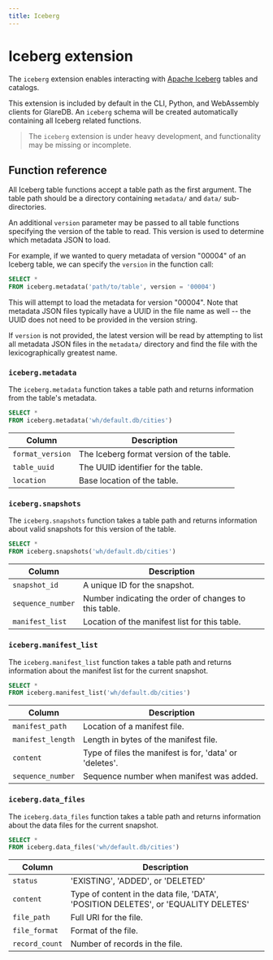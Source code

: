 ```yaml
---
title: Iceberg
---
```


# Iceberg extension

The `iceberg` extension enables interacting with [Apache
Iceberg](https://iceberg.apache.org/) tables and catalogs.

This extension is included by default in the CLI, Python, and WebAssembly
clients for GlareDB. An `iceberg` schema will be created automatically
containing all Iceberg related functions.

> The `iceberg` extension is under heavy development, and functionality may be
> missing or incomplete.

## Function reference

All Iceberg table functions accept a table path as the first argument. The table
path should be a directory containing `metadata/` and `data/` sub-directories.

An additional `version` parameter may be passed to all table functions
specifying the version of the table to read. This version is used to determine
which metadata JSON to load.

For example, if we wanted to query metadata of version "00004" of an Iceberg
table, we can specify the `version` in the function call:

```sql
SELECT *
FROM iceberg.metadata('path/to/table', version = '00004')
```

This will attempt to load the metadata for version "00004". Note that metadata
JSON files typically have a UUID in the file name as well -- the UUID does not
need to be provided in the version string.

If `version` is not provided, the latest version will be read by attempting to
list all metadata JSON files in the `metadata/` directory and find the file with
the lexicographically greatest name.

### `iceberg.metadata`

The `iceberg.metadata` function takes a table path and returns information from
the table's metadata.

```sql
SELECT *
FROM iceberg.metadata('wh/default.db/cities')
```

| Column           | Description                              |
|------------------|------------------------------------------|
| `format_version` | The Iceberg format version of the table. |
| `table_uuid`     | The UUID identifier for the table.       |
| `location`       | Base location of the table.              |

### `iceberg.snapshots`

The `iceberg.snapshots` function takes a table path and returns information
about valid snapshots for this version of the table.

```sql
SELECT *
FROM iceberg.snapshots('wh/default.db/cities')
```

| Column            | Description                                           |
|-------------------|-------------------------------------------------------|
| `snapshot_id`     | A unique ID for the snapshot.                         |
| `sequence_number` | Number indicating the order of changes to this table. |
| `manifest_list`   | Location of the manifest list for this table.         |

### `iceberg.manifest_list`

The `iceberg.manifest_list` function takes a table path and returns information
about the manifest list for the current snapshot.

```sql
SELECT *
FROM iceberg.manifest_list('wh/default.db/cities')
```

| Column            | Description                                             |
|-------------------|---------------------------------------------------------|
| `manifest_path`   | Location of a manifest file.                            |
| `manifest_length` | Length in bytes of the manifest file.                   |
| `content`         | Type of files the manifest is for, 'data' or 'deletes'. |
| `sequence_number` | Sequence number when manifest was added.                |

### `iceberg.data_files`

The `iceberg.data_files` function takes a table path and returns information
about the data files for the current snapshot.

```sql
SELECT *
FROM iceberg.data_files('wh/default.db/cities')
```

| Column         | Description                                                                         |
|----------------|-------------------------------------------------------------------------------------|
| `status`       | 'EXISTING', 'ADDED', or 'DELETED'                                                   |
| `content`      | Type of content in the data file, 'DATA', 'POSITION DELETES', or 'EQUALITY DELETES' |
| `file_path`    | Full URI for the file.                                                              |
| `file_format`  | Format of the file.                                                                 |
| `record_count` | Number of records in the file.                                                      |
